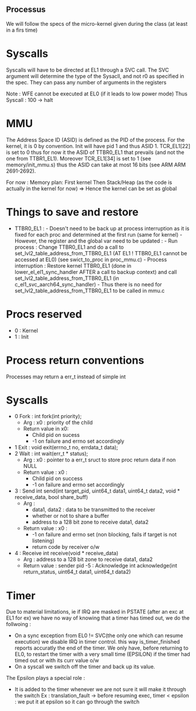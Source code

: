 ## Processus ##

We will follow the specs of the micro-kernel given during the class (at least in a firs time)

# Syscalls #

Syscalls will have to be directed at EL1 through a SVC call. The SVC argument will determine the type of the Sysacll, and not r0 as specified in the spec.
They can pass any number of arguments in the registers

Note : WFE cannot be executed at EL0 (if it leads to low power mode)
Thus Syscall : 100 -> halt

# MMU #
The Address Space ID (ASID) is defined as the PID of the process.
For the kernel, it is 0 by convention.
Init will have pid 1 and thus ASID 1.
TCR_EL1[22] is set to 0 thus for now it the ASID of TTBR0_EL1 that prevails (and not the one from TTBR1_EL1). Moreover TCR_EL1[34] is set to 1 (see memory/init_mmu.s) thus the ASID can take at most 16 bits (see ARM ARM 2691-2692).

For now : Memory plan:
First kernel
Then Stack/Heap
(as the code is actually in the kernel for now)
=> Hence the kernel can be set as global


# Things to save and restore #
- TTBR0_EL1 :
            - Doesn't need to be back up at process interruption as it is fixed for each proc and determined at the first run (same for kernel)
            - However, the register and the global var need to be updated :
            - Run process :
              Change TTBR0_EL1 and do a call to set_lvl2_table_address_from_TTBR0_EL1 (AT EL1 ! TTBR0_EL1 cannot be accessed at EL0) (see swict_to_proc in proc_mmu.c)
            - Process interruption :
              Restore kernel TTBR0_EL1 (done in lower_el_el1_sync_handler AFTER a call to backup context) and call set_lvl2_table_address_from_TTBR0_EL1
              (in c_el1_svc_aarch64_sync_handler)
            - Thus there is no need for set_lvl2_table_address_from_TTBR0_EL1 to be called in mmu.c


# Procs reserved #
- 0 : Kernel
- 1 : Init

# Process return conventions
  Processes may return a err_t instead of simple int

# Syscalls #



- 0 Fork :
  int fork(int priority);
  - Arg : x0 : priority of the child
  - Return value in x0:
    - Child pid on sucess
    - -1 on failure and errno set accordingly
- 1 Exit :
  void exit(errno_t no, errdata_t data);
- 2 Wait :
  int wait(err_t * status);
  - Arg : x0 : pointer to a err_t sruct to store proc return data if non NULL
  - Return value : x0 :
    - Child pid on success
    - -1 on failure and errno set accordingly
- 3 : Send
  int send(int target_pid, uint64_t data1, uint64_t data2, void * receive_data,  bool share_buff)
  - Arg :
    - data1, data2 : data to be transmitted to the receiver
    - whether or not to share a buffer
    - address to a 128 bit zone to receive data1, data2
  - Return value : x0 :
    - -1 on failure and errno set (non blocking, fails if target is not listening)
    - return code by receiver o/w
- 4 : Receive
  int receive(void * receive_data)
  - Arg : address to a 128 bit zone to receive data1, data2
  - Return value : sender pid
-5 : Acknowledge
   int acknowledge(int return_status, uint64_t data1, uint64_t data2)



# Timer #
Due to material limitations, ie if IRQ are masked in PSTATE (after an exc at EL1 for ex) we have no way of knowing that a timer has timed out, we do the follwoing :
- On a sync exception from EL0 != SVC(the only one which can resume execution) we disable IRQ in timer control. this way is_timer_finished reports accuratly the end of the timer.
  We only have, before returning to EL0, to restart the timer with a very small time (EPSILON) if the timer had timed out or with its curr value o/w
- On a syscall we switch off the timer and back up its value.

The Epsilon plays a special role :
- It is added to the timer whenever we are not sure it will make it through the switch
  Ex : translation_fault -> before resuming exec, timer < epsilon : we put it at epsilon so it can go through the switch
